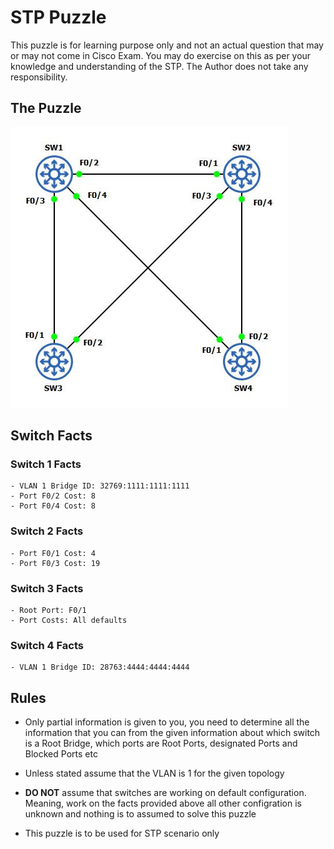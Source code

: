 # STP Puzzle
This puzzle is for learning purpose only and not an actual question that may or may not come in Cisco Exam. You may do exercise on this as per your knowledge and understanding of the STP. The Author does not take any responsibility.

## The Puzzle

![STP-Puzzle](stp.jpg)

## Switch Facts 

### Switch 1 Facts

```
- VLAN 1 Bridge ID: 32769:1111:1111:1111
- Port F0/2 Cost: 8
- Port F0/4 Cost: 8
```

### Switch 2 Facts 

```
- Port F0/1 Cost: 4
- Port F0/3 Cost: 19
```

### Switch 3 Facts 

```
- Root Port: F0/1
- Port Costs: All defaults
```

### Switch 4 Facts 

```
- VLAN 1 Bridge ID: 28763:4444:4444:4444
```

## Rules

- Only partial information is given to you, you need to determine all the information that you can from the given information about which switch is a Root Bridge, which ports are Root Ports, designated Ports and Blocked Ports etc 

- Unless stated assume that the VLAN is 1 for the given topology 

- <b>DO NOT</b> assume that switches are working on default configuration. Meaning, work on the facts provided above all other configration is unknown and nothing is to assumed to solve this puzzle

- This puzzle is to be used for STP scenario only

